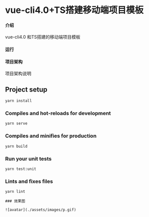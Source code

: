 # vue-cli4.0+TS搭建移动端项目模板

#### 介绍

vue-cli4.0 和TS搭建的移动端项目模板

#### 运行


#### 项目架构

项目架构说明


## Project setup
```
yarn install
```

### Compiles and hot-reloads for development
```
yarn serve
```

### Compiles and minifies for production
```
yarn build
```

### Run your unit tests
```
yarn test:unit
```

### Lints and fixes files
```
yarn lint

### 效果图

![avatar](./assets/images/p.gif)